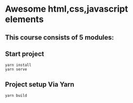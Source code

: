 # Awesome html,css,javascript elements

## This course consists of 5 modules:


## Start project 
```
yarn install
yarn serve
```

## Project setup Via Yarn
```
yarn build
```
